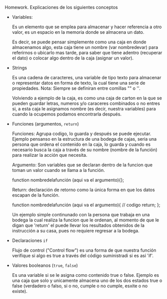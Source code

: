 Homework. Explicaciones de los siguientes conceptos

* Variables: 
    
    Es un elemento que se emplea para almacenar y hacer referencia a otro valor, es un espacio en la memoria donde se almacena un dato. 
    
    Es decir, se puede pensar simplemente como una caja en  donde almacenamos algo, esta caja tiene un nombre (var nombredevar) para referirnos o ubicarlo mas tarde,  para saber que tiene adentro (recuperar el dato) o colocar algo dentro de la caja (asignar un valor). 

* Strings
    
    Es una cadena de caracteres, una variable de tipo texto para almacenar o representar datos en forma de texto, la cual tiene una serie de propiedades. 
    Nota: Siempre se definiran entre comillas "" o ''. 
    
    Volviendo a ejemplo de la caja, es como una caja de carton en la que se pueden guardar letras, numeros y/o caraceres combinados o no entres si, a esta caja le asignamos nombre (es decir, nuestra variables) para cuando la ocupemos podamos encontrarla después. 

* Funciones (argumentos, `return`)
    
    Funciones: Agrupa codigo, lo guarda y después se puede ejecutar. Ejemplo pensanso en la estructura de una bodega de cajas, seria una persona que ordena el contenido en la caja, lo guarda y cuando es necesario busca la caja a través de su nombre (nombre de la función) para realizar la acción que necesita.

    Argumento: Son variables que se declaran dentro de la funcion que toman un valor cuando se llama a la función. 

    function nombredelafunción (aqui va el argumento){};

    Return: declaración de retorno como la única forma en que los datos escapan de la función. 

    function nombredelafunción (aqui va el argumento){
        // codigo
        return;
    };

    Un ejemplo simple continunado con la persona que trabaja en una bodega la cual realiza la funcion que le ordenan, al momento de que le digan que 'return' el puede llevar los resultados obtenidos de la instrucción a su casa, pues no requiere regresar a la bodega.

* Declaraciones `if`
    
    Flujo de control ("Control flow") es una forma de que nuestra función verifique si algo es true a través del código suministradi si es así 'if'.

* Valores booleanos (`true`, `false`)

    Es una variable si se le asigna como contenido true o false. 
    Ejemplo es una caja que solo y unicamente almacena uno de los dos estados true o false (verdadero o falso, si o no, cumple o  no cumple, esxite o no existe).